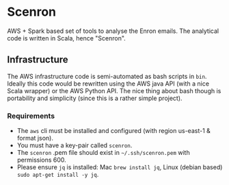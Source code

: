 # Scenron

AWS + Spark based set of tools to analyse the Enron emails. The analytical code is written in Scala, hence "Scenron".

## Infrastructure

The AWS infrastructure code is semi-automated as bash scripts in `bin`.  Ideally this code would be rewritten using the AWS java API (with a nice Scala wrapper) or the AWS Python API.  The nice thing about bash though is portability and simplicity (since this is a rather simple project).

### Requirements

 - The `aws` cli must be installed and configured (with region us-east-1 & format json). 
 - You must have a key-pair called `scenron`. 
 - The `scenron` .pem file should exist in `~/.ssh/scenron.pem` with permissions 600.
 - Please ensure `jq` is installed: Mac `brew install jq`, Linux (debian based) `sudo apt-get install -y jq`.


